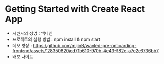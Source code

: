 # Getting Started with Create React App

- 지원자의 성명 : 백미진
- 프로젝트의 실행 방법 : npm install & npm start
- 데모 영상 : https://github.com/mijinB/wanted-pre-onboarding-frontend/assets/128350820/cd71b610-970b-4e43-982e-a7e2e6736bb7
- 배포 사이트 
